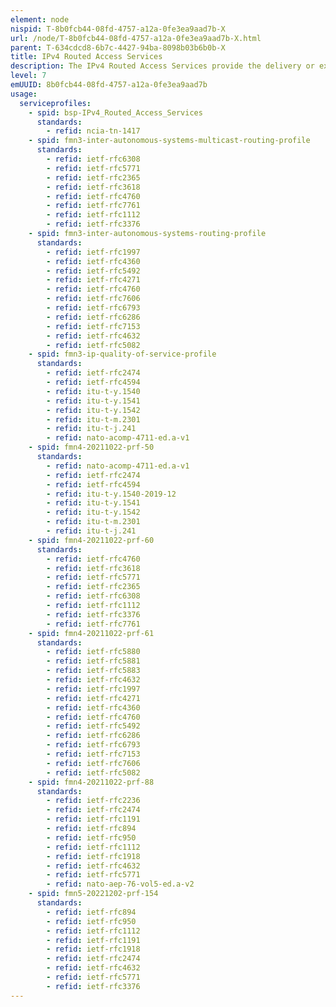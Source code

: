 ```yaml
---
element: node
nispid: T-8b0fcb44-08fd-4757-a12a-0fe3ea9aad7b-X
url: /node/T-8b0fcb44-08fd-4757-a12a-0fe3ea9aad7b-X.html
parent: T-634cdcd8-6b7c-4427-94ba-8098b03b6b0b-X
title: IPv4 Routed Access Services
description: The IPv4 Routed Access Services provide the delivery or exchange of IP version 4 packets, subject to dynamic, destination- or policy-based routing, based on different routing protocols. The user’s IP v4 address range is assigned by the provider of the Access Service, and it is provided to the Host via a DHCP service. Each routing protocol is associated to a service type (i.e. an implementation option for the provider). Examples of IPv4 Routed Access Services implementation options are Static routing, Link-state Unicast routing (e.g. RIP, EIGRP), Distance-vector Unicast routing (OSPF), Path-vector Unicast routing (BGP), Policy-based Unicast routing (PBR), Multicast routing, and Mobile Ad-hoc Networking (MANET, e.g. OLSR-based).
level: 7
emUUID: 8b0fcb44-08fd-4757-a12a-0fe3ea9aad7b
usage:
  serviceprofiles:
    - spid: bsp-IPv4_Routed_Access_Services
      standards:
        - refid: ncia-tn-1417
    - spid: fmn3-inter-autonomous-systems-multicast-routing-profile
      standards:
        - refid: ietf-rfc6308
        - refid: ietf-rfc5771
        - refid: ietf-rfc2365
        - refid: ietf-rfc3618
        - refid: ietf-rfc4760
        - refid: ietf-rfc7761
        - refid: ietf-rfc1112
        - refid: ietf-rfc3376
    - spid: fmn3-inter-autonomous-systems-routing-profile
      standards:
        - refid: ietf-rfc1997
        - refid: ietf-rfc4360
        - refid: ietf-rfc5492
        - refid: ietf-rfc4271
        - refid: ietf-rfc4760
        - refid: ietf-rfc7606
        - refid: ietf-rfc6793
        - refid: ietf-rfc6286
        - refid: ietf-rfc7153
        - refid: ietf-rfc4632
        - refid: ietf-rfc5082
    - spid: fmn3-ip-quality-of-service-profile
      standards:
        - refid: ietf-rfc2474
        - refid: ietf-rfc4594
        - refid: itu-t-y.1540
        - refid: itu-t-y.1541
        - refid: itu-t-y.1542
        - refid: itu-t-m.2301
        - refid: itu-t-j.241
        - refid: nato-acomp-4711-ed.a-v1
    - spid: fmn4-20211022-prf-50
      standards:
        - refid: nato-acomp-4711-ed.a-v1
        - refid: ietf-rfc2474
        - refid: ietf-rfc4594
        - refid: itu-t-y.1540-2019-12
        - refid: itu-t-y.1541
        - refid: itu-t-y.1542
        - refid: itu-t-m.2301
        - refid: itu-t-j.241
    - spid: fmn4-20211022-prf-60
      standards:
        - refid: ietf-rfc4760
        - refid: ietf-rfc3618
        - refid: ietf-rfc5771
        - refid: ietf-rfc2365
        - refid: ietf-rfc6308
        - refid: ietf-rfc1112
        - refid: ietf-rfc3376
        - refid: ietf-rfc7761
    - spid: fmn4-20211022-prf-61
      standards:
        - refid: ietf-rfc5880
        - refid: ietf-rfc5881
        - refid: ietf-rfc5883
        - refid: ietf-rfc4632
        - refid: ietf-rfc1997
        - refid: ietf-rfc4271
        - refid: ietf-rfc4360
        - refid: ietf-rfc4760
        - refid: ietf-rfc5492
        - refid: ietf-rfc6286
        - refid: ietf-rfc6793
        - refid: ietf-rfc7153
        - refid: ietf-rfc7606
        - refid: ietf-rfc5082
    - spid: fmn4-20211022-prf-88
      standards:
        - refid: ietf-rfc2236
        - refid: ietf-rfc2474
        - refid: ietf-rfc1191
        - refid: ietf-rfc894
        - refid: ietf-rfc950
        - refid: ietf-rfc1112
        - refid: ietf-rfc1918
        - refid: ietf-rfc4632
        - refid: ietf-rfc5771
        - refid: nato-aep-76-vol5-ed.a-v2
    - spid: fmn5-20221202-prf-154
      standards:
        - refid: ietf-rfc894
        - refid: ietf-rfc950
        - refid: ietf-rfc1112
        - refid: ietf-rfc1191
        - refid: ietf-rfc1918
        - refid: ietf-rfc2474
        - refid: ietf-rfc4632
        - refid: ietf-rfc5771
        - refid: ietf-rfc3376
---
```

